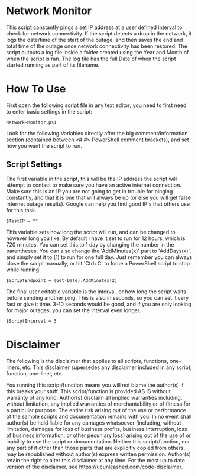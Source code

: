 # Network Monitor
This script constantly pings a set IP address at a user defined interval to check for network connectivity. If the script detects a drop in the  network, it logs the date/time of the start of the outage, and then saves the end and total time of the outage once network connectivity has been restored. The script outputs a log file inside a folder created using the  Year and Month of when the script is ran. The log file has the full Date of when the script started running as part of its filename. 
# How To Use
First open the following script file in any text editor; you need to first need to enter basic settings in the script:
```
Network-Monitor.ps1
```
Look for the following Variables directly after the big comment/information section (contained between <# #> PowerShell comment brackets), and set how you want the script to run.
## Script Settings
The first variable in the script, this will be the IP address the script will attempt to contact to make sure you have an active internet connection. Make sure this is an IP you are not going to get in trouble for pinging constantly, and that it is one that will always be up (or else you will get false internet outage results). Google can help you find good IP's that others use for this task.
```
$TestIP = "" 
```

This variable sets how long the script will run, and can be changed to however long you like. By default I have it set to run for 12 hours, which is 720 minutes. You can set this to 1 day by changing the number in the parentheses. You can also change the 'AddMinutes(x)' part to 'AddDays(x)', and simply set it to (1) to run for one full day. Just remember you can always close the script manually, or hit 'Ctrl+C' to force a PowerShell script to stop while running. 
```
$ScriptEndpoint = (Get-Date).AddMinutes(2) 
```

The final user editable variable is the interval, or how long the script waits before sending another ping. This is also in seconds, so you can set it very fast or give it time. 3-10 seconds would be good, and if you are only looking for major outages, you can set the interval even longer. 
```
$ScriptInterval = 3 
```
# Disclaimer 
The following is the disclaimer that applies to all scripts, functions, one-liners, etc. This disclaimer supersedes any disclaimer included in any script, function, one-liner, etc.

You running this script/function means you will not blame the author(s) if this breaks your stuff. This script/function is provided AS IS without warranty of any kind. Author(s) disclaim all implied warranties including, without limitation, any implied warranties of merchantability or of fitness for a particular purpose. The entire risk arising out of the use or performance of the sample scripts and documentation remains with you. In no event shall author(s) be held liable for any damages whatsoever (including, without limitation, damages for loss of business profits, business interruption, loss of business information, or other pecuniary loss) arising out of the use of or inability to use the script or documentation. Neither this script/function, nor any part of it other than those parts that are explicitly copied from others, may be republished without author(s) express written permission. Author(s) retain the right to alter this disclaimer at any time. For the most up to date version of the disclaimer, see https://ucunleashed.com/code-disclaimer.

